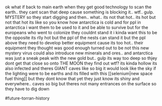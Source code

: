ok what if
back to main earth
when they get good technology to scan the earth..
they cant scan that deep cause something is blocking it.. wtf..
gulp. MYSTERY
so they start digging
and then.. what.. its not that hot..
its hot but not that hot
its like
so you know how antarctica is cold
and for ppl in antarctica i want them to be used to it and be able to survive
but for the europeans who went to colonize they couldnt stand it
i kinda want this to be the opposite
its rlly hot but the ppl of the nests can stand it
but the ppl above they need to develop better equipment cause its too hot.. their equipment they thought was good enough turned out to be not
this new mystery virus could also introduce new minerals and ores..
and antarctica was just a sneak peak with the new gold
but.. gulp its way too deep so thjey dont get that close
so onto THE MOON
they find out wtf? its kinda hollow
its also infected
and theres GIANT caves
like so big it would look like the sky if the lighting were to be earths
and its filled with this [[selenium|new space fuel thing]]
but they dont know that yet they just know its shiny
and everywhere..
caves so big but theres not many entrances on the surface
so they have to dig down

#future-torran-history